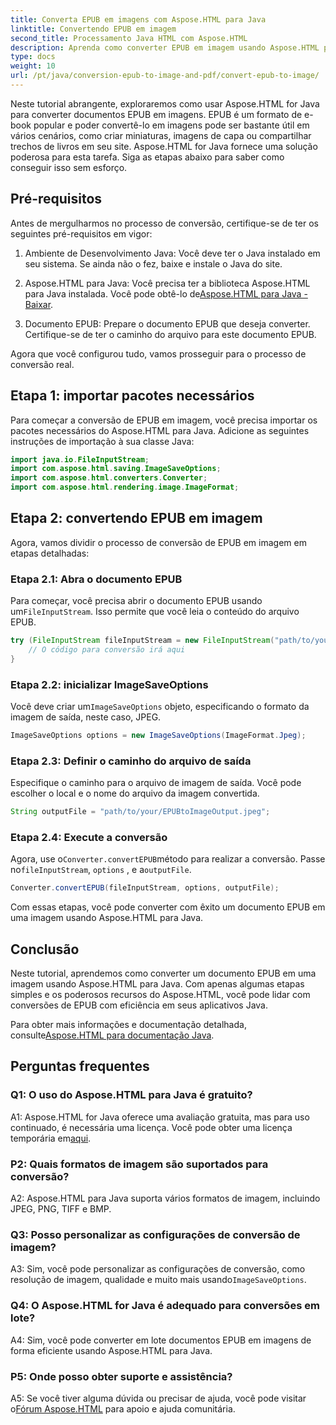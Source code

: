 ```yaml
---
title: Converta EPUB em imagens com Aspose.HTML para Java
linktitle: Convertendo EPUB em imagem
second_title: Processamento Java HTML com Aspose.HTML
description: Aprenda como converter EPUB em imagem usando Aspose.HTML para Java. Um guia simples e passo a passo para conversões eficientes.
type: docs
weight: 10
url: /pt/java/conversion-epub-to-image-and-pdf/convert-epub-to-image/
---
```

Neste tutorial abrangente, exploraremos como usar Aspose.HTML for Java para converter documentos EPUB em imagens. EPUB é um formato de e-book popular e poder convertê-lo em imagens pode ser bastante útil em vários cenários, como criar miniaturas, imagens de capa ou compartilhar trechos de livros em seu site. Aspose.HTML for Java fornece uma solução poderosa para esta tarefa. Siga as etapas abaixo para saber como conseguir isso sem esforço.

## Pré-requisitos

Antes de mergulharmos no processo de conversão, certifique-se de ter os seguintes pré-requisitos em vigor:

1. Ambiente de Desenvolvimento Java: Você deve ter o Java instalado em seu sistema. Se ainda não o fez, baixe e instale o Java do site.

2.  Aspose.HTML para Java: Você precisa ter a biblioteca Aspose.HTML para Java instalada. Você pode obtê-lo de[Aspose.HTML para Java - Baixar](https://releases.aspose.com/html/java/).

3. Documento EPUB: Prepare o documento EPUB que deseja converter. Certifique-se de ter o caminho do arquivo para este documento EPUB.

Agora que você configurou tudo, vamos prosseguir para o processo de conversão real.

## Etapa 1: importar pacotes necessários

Para começar a conversão de EPUB em imagem, você precisa importar os pacotes necessários do Aspose.HTML para Java. Adicione as seguintes instruções de importação à sua classe Java:

```java
import java.io.FileInputStream;
import com.aspose.html.saving.ImageSaveOptions;
import com.aspose.html.converters.Converter;
import com.aspose.html.rendering.image.ImageFormat;
```

## Etapa 2: convertendo EPUB em imagem

Agora, vamos dividir o processo de conversão de EPUB em imagem em etapas detalhadas:

### Etapa 2.1: Abra o documento EPUB

 Para começar, você precisa abrir o documento EPUB usando um`FileInputStream`. Isso permite que você leia o conteúdo do arquivo EPUB.

```java
try (FileInputStream fileInputStream = new FileInputStream("path/to/your/input.epub")) {
    // O código para conversão irá aqui
}
```

### Etapa 2.2: inicializar ImageSaveOptions

 Você deve criar um`ImageSaveOptions` objeto, especificando o formato da imagem de saída, neste caso, JPEG.

```java
ImageSaveOptions options = new ImageSaveOptions(ImageFormat.Jpeg);
```

### Etapa 2.3: Definir o caminho do arquivo de saída

Especifique o caminho para o arquivo de imagem de saída. Você pode escolher o local e o nome do arquivo da imagem convertida.

```java
String outputFile = "path/to/your/EPUBtoImageOutput.jpeg";
```

### Etapa 2.4: Execute a conversão

 Agora, use o`Converter.convertEPUB`método para realizar a conversão. Passe no`fileInputStream`, `options` , e a`outputFile`.

```java
Converter.convertEPUB(fileInputStream, options, outputFile);
```

Com essas etapas, você pode converter com êxito um documento EPUB em uma imagem usando Aspose.HTML para Java.

## Conclusão

Neste tutorial, aprendemos como converter um documento EPUB em uma imagem usando Aspose.HTML para Java. Com apenas algumas etapas simples e os poderosos recursos do Aspose.HTML, você pode lidar com conversões de EPUB com eficiência em seus aplicativos Java.

 Para obter mais informações e documentação detalhada, consulte[Aspose.HTML para documentação Java](https://reference.aspose.com/html/java/).

## Perguntas frequentes

### Q1: O uso do Aspose.HTML para Java é gratuito?

 A1: Aspose.HTML for Java oferece uma avaliação gratuita, mas para uso continuado, é necessária uma licença. Você pode obter uma licença temporária em[aqui](https://purchase.aspose.com/temporary-license/).

### P2: Quais formatos de imagem são suportados para conversão?

A2: Aspose.HTML para Java suporta vários formatos de imagem, incluindo JPEG, PNG, TIFF e BMP.

### Q3: Posso personalizar as configurações de conversão de imagem?

 A3: Sim, você pode personalizar as configurações de conversão, como resolução de imagem, qualidade e muito mais usando`ImageSaveOptions`.

### Q4: O Aspose.HTML for Java é adequado para conversões em lote?

A4: Sim, você pode converter em lote documentos EPUB em imagens de forma eficiente usando Aspose.HTML para Java.

### P5: Onde posso obter suporte e assistência?

 A5: Se você tiver alguma dúvida ou precisar de ajuda, você pode visitar o[Fórum Aspose.HTML](https://forum.aspose.com/) para apoio e ajuda comunitária.